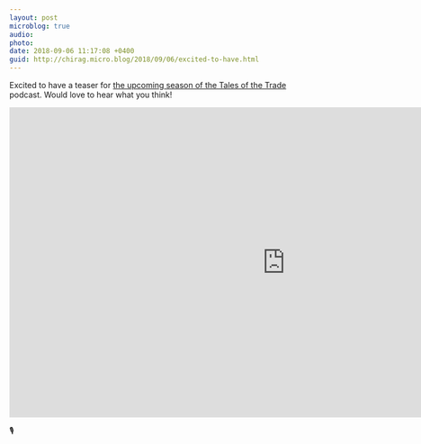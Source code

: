 ```yaml
---
layout: post
microblog: true
audio: 
photo: 
date: 2018-09-06 11:17:08 +0400
guid: http://chirag.micro.blog/2018/09/06/excited-to-have.html
---
```

Excited to have a teaser for [the upcoming season of the Tales of the Trade](https://talesofthe.trade/teaser) podcast. Would love to hear what you think!

<iframe width="980" height="551" src="https://www.youtube.com/embed/EePscxkLY9c" frameborder="0" allow="autoplay; encrypted-media" allowfullscreen></iframe>

🎙️
